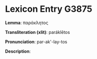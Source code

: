 # Lexicon Entry G3875

**Lemma**: παράκλητος

**Transliteration (xlit)**: paráklētos

**Pronunciation**: par-ak'-lay-tos

**Description**:


